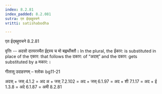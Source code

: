 ```yaml
---
index: 8.2.81
index_padded: 8.2.081
sutra: एत ईद्बहुवचने
vritti: satishabodha

---
```

 एत ईद्बहुवचने 8.2.81 


वृत्तिः -- अदसो दात्परस्यैत ईद्दस्य च मो बह्वर्थोक्तौ। In the plural, the ईकार: is substituted in place of the एकार: that follows the दकार: of “अदस्” and the दकार: gets substituted by a मकार:। 


गीतासु उदाहरणम् – श्लोकः bg11-21 


अदस् + जस् 4.1.2 = अद अ + जस् 7.2.102 = अद + जस् 6.1.97 = अद + शी 7.1.17 = अद + ई 1.3.8 = अदे 6.1.87 = अमी 8.2.81 